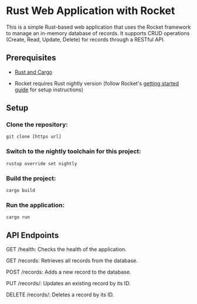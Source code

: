 # Rust Web Application with Rocket

This is a simple Rust-based web application that uses the Rocket framework to manage an in-memory database of records. It supports CRUD operations (Create, Read, Update, Delete) for records through a RESTful API.

## Prerequisites

- [Rust and Cargo](https://www.rust-lang.org/tools/install)

- Rocket requires Rust nightly version (follow Rocket's [getting started guide](https://rocket.rs/v0.5/guide/getting-started/) for setup instructions)

## Setup

### Clone the repository:

    git clone [https url]

### Switch to the nightly toolchain for this project:

    rustup override set nightly

### Build the project:

    cargo build

### Run the application:

    cargo run

## API Endpoints

GET /health: Checks the health of the application.

GET /records: Retrieves all records from the database.

POST /records: Adds a new record to the database.

PUT /records/<id>: Updates an existing record by its ID.

DELETE /records/<id>: Deletes a record by its ID.
